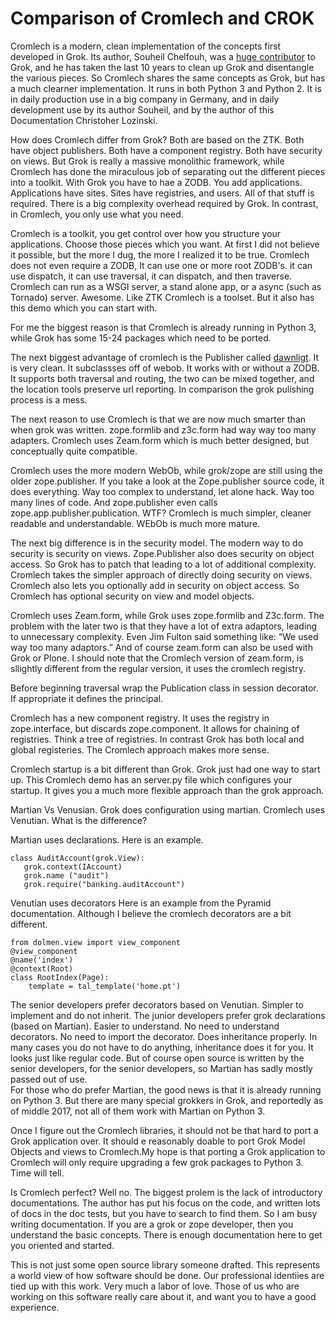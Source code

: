Comparison of Cromlech and CROK
=============================

Cromlech is a modern, clean implementation of the concepts first developed
in Grok. Its author, Souheil Chelfouh,  was a
[huge contributor](https://pypi.org/user/trollfot/)
to Grok, and he has taken the last 10 years to clean up Grok
and disentangle the various pieces.  So Cromlech  shares the same concepts
as Grok, but
has a much clearner implementation.  It runs in both Python 3 and Python 2.
It is in daily production use in a big company in Germany, and in
daily development use by its author Souheil, and by the author of this
Documentation Christoher Lozinski.

How does Cromlech differ from Grok? Both are based on the ZTK. Both have
object publishers.    Both have a component registry.
Both have security on views.  But Grok is really a massive monolithic
framework, while Cromlech has done the miraculous job of
separating out the different pieces into a toolkit.  With Grok you
have to hae a ZODB.  You add applications.  Applications  have sites.  Sites
have registries, and users.  All of that stuff is required.
There is a big complexity overhead required by Grok. In contrast,
in Cromlech, you only use what you need. 

Cromlech is a toolkit, you get control over how you structure your
applications. Choose those pieces which you want.
At first I did not believe it possible, but the more I dug,
the more I realized
it to be true.  Cromlech does not even require a ZODB, It can use one or
more root ZODB's. it can use dispatch, it can use traversal, it can dispatch,
and then traverse.   Cromlech can run as a WSGI server, a stand alone app,
or a
async (such as Tornado) server.  Awesome.  Like ZTK Cromlech is a toolset.
But it also has this demo which you can start with. 

For me the biggest reason is that Cromlech
is already running in Python 3, while Grok has some
15-24 packages which need to be ported.   

The next biggest advantage of cromlech is the Publisher called
[dawnligt](https://github.com/Cromlech/dawnlight).
It is very clean.  It
subclassses off of webob.  It works with or without a ZODB.
It supports both traversal and routing, the two can be
mixed together, and the location tools preserve url reporting.
In comparison the grok pulishing process is a mess. 

The next reason to use Cromlech is that we are now much smarter
than when grok was written.
zope.formlib and z3c.form had way way too many adapters.  Cromlech uses
Zeam.form
which is much better designed, but conceptually quite compatible.

Cromlech uses the more modern WebOb,
while grok/zope are still using the older zope.publisher.
If you take a look at the Zope.publisher source code, it does everything.
Way too complex to understand, let alone hack.  Way too many lines of code.
And zope.publisher
even calls zope.app.publisher.publication. WTF?
Cromlech is much simpler, cleaner readable and understandable.
WEbOb is much more mature.

The next big difference is in the security model.  The
modern way to do security is security on views.
Zope.Publisher also does security on object access.
So Grok has to patch that leading to a lot of additional complexity.
Cromlech takes the simpler approach of directly doing security on views.
Cromlech also lets you  optionally add in security on object access.
So Cromlech has optional security on view and model objects. 

Cromlech uses Zeam.form, while Grok uses
zope.formlib and Z3c.form.  The problem with the later two is that they
have a lot of extra adaptors, leading to unnecessary complexity.  Even
Jim Fulton said something like: “We used way too many adaptors.”  And of
course zeam.form can also be used with Grok or Plone.  I should note that
the Cromlech version of zeam.form, is sllightly different from the regular
version, it uses the cromlech registry. 


Before beginning traversal wrap the Publication class in session decorator.
If
appropriate it defines the principal. 

Cromlech has a new component registry. It uses the registry in
zope.interface, but discards zope.component.
It allows for chaining of
registries.  Think a tree of registries. In contrast Grok has both local and
global registeries.  The Cromlech approach makes more sense.

Cromlech startup is a bit different than Grok.  Grok just had one way to
start up.  This Cromlech demo has an server.py file which
configures your startup. It gives you a much more flexible  approach
than the grok approach. 


Martian Vs Venusian.
Grok does configuration using martian.  Cromlech
uses Venutian.  What is the difference?

Martian  uses declarations.   Here is an example.

```
class AuditAccount(grok.View):
   grok.context(IAccount)
   grok.name ("audit")
   grok.require("banking.auditAccount")
```

Venutian uses decorators  Here is an example from the Pyramid documentation.
Although I believe the cromlech decorators are a bit different.


```
from dolmen.view import view_component
@view_component
@name('index')
@context(Root)
class RootIndex(Page):
    template = tal_template('home.pt')
```

The senior developers prefer decorators based on Venutian.
Simpler to implement and do not 
inherit.  The junior developers prefer grok declarations (based on Martian).
Easier to understand.  No need to understand decorators.  No need to import
the decorator. Does inheritance properly.
In many cases you do not have to do anything, 
inheritance does it for you.  It looks just like regular code.  But of 
course open source is written by the senior developers, for the senior 
developers, so Martian has sadly mostly passed out of use.  
For those who do prefer Martian, the good news is that it is already
running on
Python 3.  But there are many special grokkers in Grok, and reportedly as of 
middle 2017, not all of them work  with Martian on Python 3. 

Once I figure out the Cromlech libraries, it should not be that 
hard to port a Grok application over.  It should e reasonably doable to
port Grok Model Objects and views to
Cromlech.My hope is that porting a Grok 
application to Cromlech will only require upgrading a few grok packages to 
Python 3.  Time will tell. 

Is Cromlech perfect?  Well no.  The biggest prolem is the lack of 
introductory documentations.  The author has put his focus on the code, and
written lots of docs in the doc tests, but you have to search to find them. 
So I am busy writing documentation. If
you are a grok or zope developer, then you understand the basic concepts. 
There is enough documentation here to get you oriented and started.  

This is not just some open source library someone drafted.  This represents 
a world
view of how software should be done.  Our professional identiies are tied up 
with this work.  Very much a labor of love.  Those of us who are working 
on this 
software really care about it, and want you to have a good experience.  

